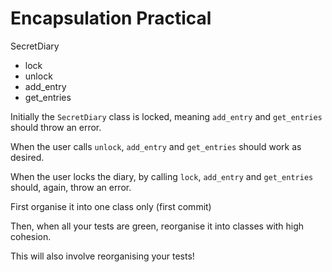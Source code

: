 # Encapsulation Practical

SecretDiary
  - lock
  - unlock
  - add_entry
  - get_entries

Initially the `SecretDiary` class is locked, 
meaning `add_entry` and `get_entries` should
throw an error.

When the user calls `unlock`, `add_entry` and 
`get_entries` should work as desired.

When the user locks the diary, by calling 
`lock`, `add_entry` and `get_entries` should, 
again, throw an error.

First organise it into one class only (first commit)

Then, when all your tests are green, reorganise it into classes with high cohesion.

This will also involve reorganising your tests! 
